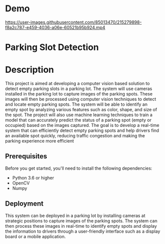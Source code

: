 # Demo 



https://user-images.githubusercontent.com/85013470/215279898-f8a2c787-e459-4036-a06e-60521b95b924.mp4



# Parking Slot Detection

# Description
This project is aimed at developing a computer vision based solution to detect empty parking slots in a parking lot. The system will use cameras installed in the parking lot to capture images of the parking spots. These images will then be processed using computer vision techniques to detect and locate empty parking spots. The system will be able to identify an empty spot by analyzing various features such as color, shape, and size of the spot. The project will also use machine learning techniques to train a model that can accurately predict the status of a parking spot (empty or occupied) based on the images captured. The goal is to develop a real-time system that can efficiently detect empty parking spots and help drivers find an available spot quickly, reducing traffic congestion and making the parking experience more efficient




## Prerequisites
Before you get started, you'll need to install the following dependencies:

* Python 3.6 or higher
* OpenCV
* Numpy


## Deployment

This system can be deployed in a parking lot by installing cameras at strategic positions to capture images of the parking spots. The system can then process these images in real-time to identify empty spots and display the information to drivers through a user-friendly interface such as a display board or a mobile application.
```

